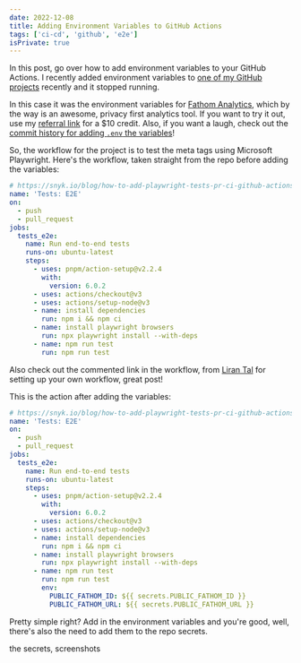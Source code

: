 ```yaml
---
date: 2022-12-08
title: Adding Environment Variables to GitHub Actions
tags: ['ci-cd', 'github', 'e2e']
isPrivate: true
---
```


In this post, go over how to add environment variables to your GitHub
Actions. I recently added environment variables to [one of my GitHub
projects] recently and it stopped running.

In this case it was the environment variables for [Fathom Analytics],
which by the way is an awesome, privacy first analytics tool. If you
want to try it out, use my [referral link] for a $10 credit. Also, if
you want a laugh, check out the [commit history for adding `.env` the
variables]!

So, the workflow for the project is to test the meta tags using
Microsoft Playwright. Here's the workflow, taken straight from the
repo before adding the variables:

```yml
# https://snyk.io/blog/how-to-add-playwright-tests-pr-ci-github-actions/
name: 'Tests: E2E'
on:
  - push
  - pull_request
jobs:
  tests_e2e:
    name: Run end-to-end tests
    runs-on: ubuntu-latest
    steps:
      - uses: pnpm/action-setup@v2.2.4
        with:
          version: 6.0.2
      - uses: actions/checkout@v3
      - uses: actions/setup-node@v3
      - name: install dependencies
        run: npm i && npm ci
      - name: install playwright browsers
        run: npx playwright install --with-deps
      - name: npm run test
        run: npm run test
```

Also check out the commented link in the workflow, from [Liran Tal]
for setting up your own workflow, great post!

This is the action after adding the variables:

```yml
# https://snyk.io/blog/how-to-add-playwright-tests-pr-ci-github-actions/
name: 'Tests: E2E'
on:
  - push
  - pull_request
jobs:
  tests_e2e:
    name: Run end-to-end tests
    runs-on: ubuntu-latest
    steps:
      - uses: pnpm/action-setup@v2.2.4
        with:
          version: 6.0.2
      - uses: actions/checkout@v3
      - uses: actions/setup-node@v3
      - name: install dependencies
        run: npm i && npm ci
      - name: install playwright browsers
        run: npx playwright install --with-deps
      - name: npm run test
        run: npm run test
        env:
          PUBLIC_FATHOM_ID: ${{ secrets.PUBLIC_FATHOM_ID }}
          PUBLIC_FATHOM_URL: ${{ secrets.PUBLIC_FATHOM_URL }}
```

Pretty simple right? Add in the environment variables and you're good,
well, there's also the need to add them to the repo secrets.

the secrets, screenshots

<!-- Links -->

[one of my github projects]:
  https://github.com/spences10/svead/pull/105
[commit history for adding `.env` the variables]:
  https://github.com/spences10/svead/pull/125
[fathom analytics]: https://usefathom.com
[referral link]: https://usefathom.com/ref/HG492L
[liran tal]: https://twitter.com/liran_tal
